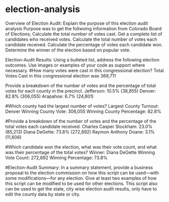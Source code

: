 # election-analysis
Overview of Election Audit: Explain the purpose of this election audit analysis
Purpose was to  get the follwoing information from  Colorado Board of Elections;
  Calculate the total number of votes cast.
  Get a complete list of candidates who received votes.
  Calculate the total number of votes each candidate received.
  Calculate the percentage of votes each candidate won.
  Determine the winner of the election based on popular vote.

Election-Audit Results: Using a bulleted list, address the following election outcomes. Use images or examples of your code as support where necessary.
#How many votes were cast in this congressional election?
Total Votes Cast in this congressional election was 369,711


Provide a breakdown of the number of votes and the percentage of total votes for each county in the precinct.
Jefferson: 10.5% (38,855)
Denver: 82.8% (306,055)
Arapahoe: 6.7% (24,801)

#Which county had the largest number of votes?
Largest County Turnout: Denver
Winning County Vote: 306,055
Winning County Percentage: 82.8%

#Provide a breakdown of the number of votes and the percentage of the total votes each candidate received.
Charles Casper Stockham: 23.0% (85,213)
Diana DeGette: 73.8% (272,892)
Raymon Anthony Doane: 3.1% (11,606)

#Which candidate won the election, what was their vote count, and what was their percentage of the total votes?
Winner: Diana DeGette
Winning Vote Count: 272,892
Winning Percentage: 73.8%

#Election-Audit Summary: In a summary statement, provide a business proposal to the election commission on how this script can be used—with some modifications—for any election. Give at least two examples of how this script can be modified to be used for other elections.
This script also can be used to get the state, city  wise election audit results, only have to edit the county data by state or city.
